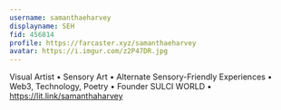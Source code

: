 ```yaml
---
username: samanthaeharvey
displayname: SEH
fid: 456814
profile: https://farcaster.xyz/samanthaeharvey
avatar: https://i.imgur.com/z2P47DR.jpg
---
```


Visual Artist
• Sensory Art
• Alternate Sensory-Friendly Experiences
• Web3, Technology, Poetry
• Founder SULCI WORLD
• https://lit.link/samanthaharvey
